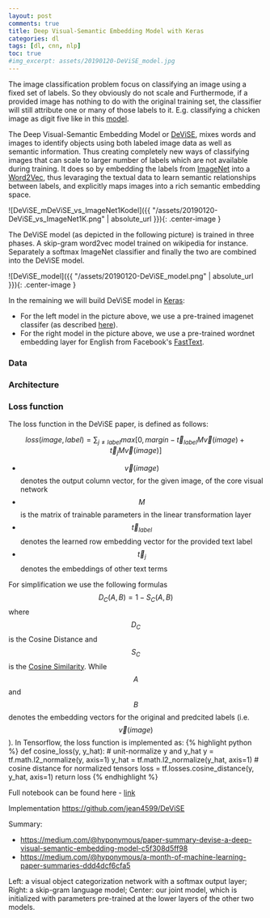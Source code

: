 ```yaml
---
layout: post
comments: true
title: Deep Visual-Semantic Embedding Model with Keras
categories: dl
tags: [dl, cnn, nlp]
toc: true
#img_excerpt: assets/20190120-DeViSE_model.jpg
---
```


The image classification problem focus on classifying an image using a fixed set of labels. So they obviously do not scale and Furthermode, if a provided image has nothing to do with the original training set, the classifier will still attribute one or many of those labels to it. E.g. classifying a chicken image as digit five like in this [model](https://emiliendupont.github.io/2018/03/14/mnist-chicken/).


The Deep Visual-Semantic Embedding Model or [DeViSE](https://papers.nips.cc/paper/5204-devise-a-deep-visual-semantic-embedding-model), mixes words and images to identify objects using both labeled image data as well as semantic information. Thus creating completely new ways of classifying images that can scale to larger number of labels which are not available during training. It does so by embedding the labels from [ImageNet](http://www.image-net.org) into a [Word2Vec](https://en.wikipedia.org/wiki/Word2vec), thus levaraging the textual
data to learn semantic relationships between labels, and explicitly maps images into a rich semantic
embedding space.

![DeViSE_mDeViSE_vs_ImageNet1Kodel]({{ "/assets/20190120-DeViSE_vs_ImageNet1K.png" | absolute_url }}){: .center-image }

The DeViSE model (as depicted in the following picture) is trained in three phases. A skip-gram word2vec model trained on wikipedia for instance. Separately a softmax ImageNet classifier and finally the two are combined into the DeViSE model.

![DeViSE_model]({{ "/assets/20190120-DeViSE_model.png" | absolute_url }}){: .center-image }

In the remaining we will build DeViSE model in [Keras](https://keras.io):
- For the left model in the picture above, we use a pre-trained imagenet classifer (as described [here](https://dzlab.github.io/dl/2018/12/25/transfer-learning-keras/)).
- For the right model in the picture above, we use a pre-trained wordnet embedding layer for English from Facebook's [FastText](https://fasttext.cc/docs/en/pretrained-vectors.html).


### Data

### Architecture

### Loss function
The loss function in the DeViSE paper, is defined as follows:

$$ loss(image, label) = \sum_{j \neq label} max[0, margin − \vec{t}_{label} M \vec{v} (image) + \vec{t}_{j} M \vec{v} (image)] $$

- $$\vec{v}(image)$$ denotes the output column vector, for the given image, of the core visual network
- $$M$$ is the matrix of trainable parameters in the linear transformation layer
- $$\vec{t}_{label}$$ denotes the learned row embedding vector for the provided text label
- $$\vec{t}_{j}$$ denotes the embeddings of other text terms

For simplification we use the following formulas $$  {\displaystyle D_{C}(A,B)=1-S_{C}(A,B)} $$ where $$ {\displaystyle D_{C}} $$ is the Cosine Distance and $$ {\displaystyle S_{C}} $$ is the [Cosine Similarity](https://en.wikipedia.org/wiki/Cosine_similarity). While $$A$$ and $$B$$ denotes the embedding vectors for the original and predcited labels (i.e. $$\vec{v}(image)$$). In Tensorflow, the loss function is implemented as:
{% highlight python %}
def cosine_loss(y, y_hat):
    # unit-normalize y and y_hat
    y = tf.math.l2_normalize(y, axis=1)
    y_hat = tf.math.l2_normalize(y_hat, axis=1)
    # cosine distance for normalized tensors
    loss = tf.losses.cosine_distance(y, y_hat, axis=1)
    return loss
{% endhighlight %}


Full notebook can be found here - [link](https://github.com/dzlab/deepprojects/blob/master/classification/DeViSE_keras.ipynb)


Implementation
https://github.com/jean4599/DeViSE


Summary:
- https://medium.com/@hyponymous/paper-summary-devise-a-deep-visual-semantic-embedding-model-c5f308d5ff98
- https://medium.com/@hyponymous/a-month-of-machine-learning-paper-summaries-ddd4dcf6cfa5


Left: a visual object categorization network with a softmax output layer; Right: a skip-gram
language model; Center: our joint model, which is initialized with parameters pre-trained at the lower layers
of the other two models.

